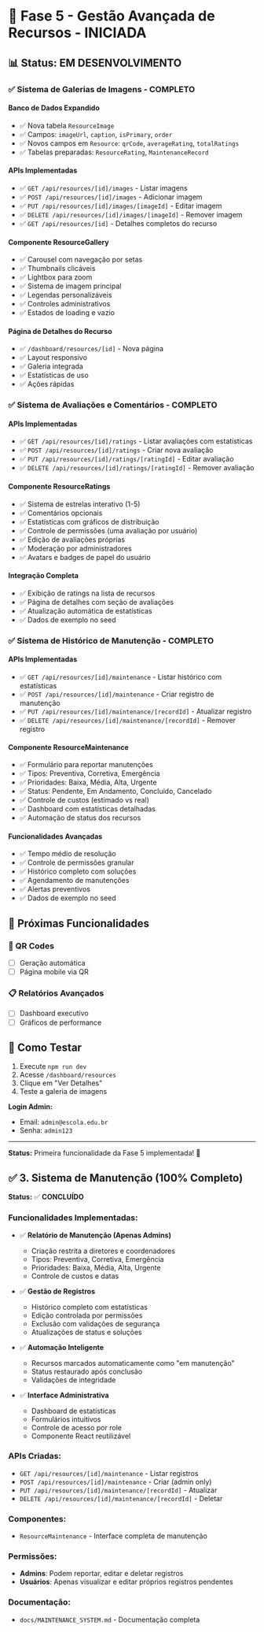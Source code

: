 # 🚀 Fase 5 - Gestão Avançada de Recursos - INICIADA

## 📊 Status: **EM DESENVOLVIMENTO**

### ✅ **Sistema de Galerias de Imagens - COMPLETO**

#### **Banco de Dados Expandido**

- ✅ Nova tabela `ResourceImage`
- ✅ Campos: `imageUrl`, `caption`, `isPrimary`, `order`
- ✅ Novos campos em `Resource`: `qrCode`, `averageRating`, `totalRatings`
- ✅ Tabelas preparadas: `ResourceRating`, `MaintenanceRecord`

#### **APIs Implementadas**

- ✅ `GET /api/resources/[id]/images` - Listar imagens
- ✅ `POST /api/resources/[id]/images` - Adicionar imagem
- ✅ `PUT /api/resources/[id]/images/[imageId]` - Editar imagem
- ✅ `DELETE /api/resources/[id]/images/[imageId]` - Remover imagem
- ✅ `GET /api/resources/[id]` - Detalhes completos do recurso

#### **Componente ResourceGallery**

- ✅ Carousel com navegação por setas
- ✅ Thumbnails clicáveis
- ✅ Lightbox para zoom
- ✅ Sistema de imagem principal
- ✅ Legendas personalizáveis
- ✅ Controles administrativos
- ✅ Estados de loading e vazio

#### **Página de Detalhes do Recurso**

- ✅ `/dashboard/resources/[id]` - Nova página
- ✅ Layout responsivo
- ✅ Galeria integrada
- ✅ Estatísticas de uso
- ✅ Ações rápidas

### ✅ **Sistema de Avaliações e Comentários - COMPLETO**

#### **APIs Implementadas**

- ✅ `GET /api/resources/[id]/ratings` - Listar avaliações com estatísticas
- ✅ `POST /api/resources/[id]/ratings` - Criar nova avaliação
- ✅ `PUT /api/resources/[id]/ratings/[ratingId]` - Editar avaliação
- ✅ `DELETE /api/resources/[id]/ratings/[ratingId]` - Remover avaliação

#### **Componente ResourceRatings**

- ✅ Sistema de estrelas interativo (1-5)
- ✅ Comentários opcionais
- ✅ Estatísticas com gráficos de distribuição
- ✅ Controle de permissões (uma avaliação por usuário)
- ✅ Edição de avaliações próprias
- ✅ Moderação por administradores
- ✅ Avatars e badges de papel do usuário

#### **Integração Completa**

- ✅ Exibição de ratings na lista de recursos
- ✅ Página de detalhes com seção de avaliações
- ✅ Atualização automática de estatísticas
- ✅ Dados de exemplo no seed

### ✅ **Sistema de Histórico de Manutenção - COMPLETO**

#### **APIs Implementadas**

- ✅ `GET /api/resources/[id]/maintenance` - Listar histórico com estatísticas
- ✅ `POST /api/resources/[id]/maintenance` - Criar registro de manutenção
- ✅ `PUT /api/resources/[id]/maintenance/[recordId]` - Atualizar registro
- ✅ `DELETE /api/resources/[id]/maintenance/[recordId]` - Remover registro

#### **Componente ResourceMaintenance**

- ✅ Formulário para reportar manutenções
- ✅ Tipos: Preventiva, Corretiva, Emergência
- ✅ Prioridades: Baixa, Média, Alta, Urgente
- ✅ Status: Pendente, Em Andamento, Concluído, Cancelado
- ✅ Controle de custos (estimado vs real)
- ✅ Dashboard com estatísticas detalhadas
- ✅ Automação de status dos recursos

#### **Funcionalidades Avançadas**

- ✅ Tempo médio de resolução
- ✅ Controle de permissões granular
- ✅ Histórico completo com soluções
- ✅ Agendamento de manutenções
- ✅ Alertas preventivos
- ✅ Dados de exemplo no seed

## 🔄 **Próximas Funcionalidades**

### **📱 QR Codes**

- [ ] Geração automática
- [ ] Página mobile via QR

### **📋 Relatórios Avançados**

- [ ] Dashboard executivo
- [ ] Gráficos de performance

## 🎯 **Como Testar**

1. Execute `npm run dev`
2. Acesse `/dashboard/resources`
3. Clique em "Ver Detalhes"
4. Teste a galeria de imagens

**Login Admin:**

- Email: `admin@escola.edu.br`
- Senha: `admin123`

---

**Status:** Primeira funcionalidade da Fase 5 implementada! 🎉

## ✅ 3. Sistema de Manutenção (100% Completo)

**Status:** ✅ **CONCLUÍDO**

### Funcionalidades Implementadas:

- ✅ **Relatório de Manutenção (Apenas Admins)**

  - Criação restrita a diretores e coordenadores
  - Tipos: Preventiva, Corretiva, Emergência
  - Prioridades: Baixa, Média, Alta, Urgente
  - Controle de custos e datas

- ✅ **Gestão de Registros**

  - Histórico completo com estatísticas
  - Edição controlada por permissões
  - Exclusão com validações de segurança
  - Atualizações de status e soluções

- ✅ **Automação Inteligente**

  - Recursos marcados automaticamente como "em manutenção"
  - Status restaurado após conclusão
  - Validações de integridade

- ✅ **Interface Administrativa**
  - Dashboard de estatísticas
  - Formulários intuitivos
  - Controle de acesso por role
  - Componente React reutilizável

### APIs Criadas:

- `GET /api/resources/[id]/maintenance` - Listar registros
- `POST /api/resources/[id]/maintenance` - Criar (admin only)
- `PUT /api/resources/[id]/maintenance/[recordId]` - Atualizar
- `DELETE /api/resources/[id]/maintenance/[recordId]` - Deletar

### Componentes:

- `ResourceMaintenance` - Interface completa de manutenção

### Permissões:

- **Admins**: Podem reportar, editar e deletar registros
- **Usuários**: Apenas visualizar e editar próprios registros pendentes

### Documentação:

- `docs/MAINTENANCE_SYSTEM.md` - Documentação completa
